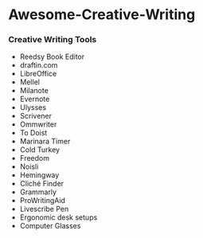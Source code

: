 # Awesome-Creative-Writing


### Creative Writing Tools
<ul>
<li>Reedsy Book Editor</li><li>draftin.com</li><li>LibreOffice</li><li>Mellel</li><li>Milanote</li><li>Evernote</li><li>Ulysses</li><li>Scrivener</li><li>Ommwriter</li><li>To Doist</li><li>Marinara Timer</li><li>Cold Turkey</li><li>Freedom</li><li>Noisli</li><li>Hemingway</li><li>Cliché Finder</li><li>Grammarly</li><li>ProWritingAid</li><li>Livescribe Pen</li><li>Ergonomic desk setups</li><li>Computer Glasses</li>
</ul>
